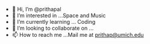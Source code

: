 - 👋 Hi, I’m @prithapal
- 👀 I’m interested in ...Space and Music
- 🌱 I’m currently learning ... Coding
- 💞️ I’m looking to collaborate on ...
- 📫 How to reach me ...Mail me at prithap@umich.edu

<!---
prithapal/prithapal is a ✨ special ✨ repository because its `README.md` (this file) appears on your GitHub profile.
You can click the Preview link to take a look at your changes.
--->
